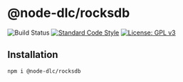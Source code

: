# @node-dlc/rocksdb

![Build Status](https://github.com/AtomicFinance/node-dlc/actions/workflows/main.yml/badge.svg)
[![Standard Code Style](https://img.shields.io/badge/codestyle-standard-brightgreen.svg)](https://github.com/standard/standard)
[![License: GPL v3](https://img.shields.io/badge/License-GPLv3-blue.svg)](../../LICENSE)

## Installation

```bash
npm i @node-dlc/rocksdb
```

